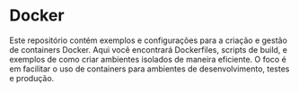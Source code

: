 # Docker
Este repositório contém exemplos e configurações para a criação e gestão de containers Docker. Aqui você encontrará Dockerfiles, scripts de build, e exemplos de como criar ambientes isolados de maneira eficiente. O foco é em facilitar o uso de containers para ambientes de desenvolvimento, testes e produção.
